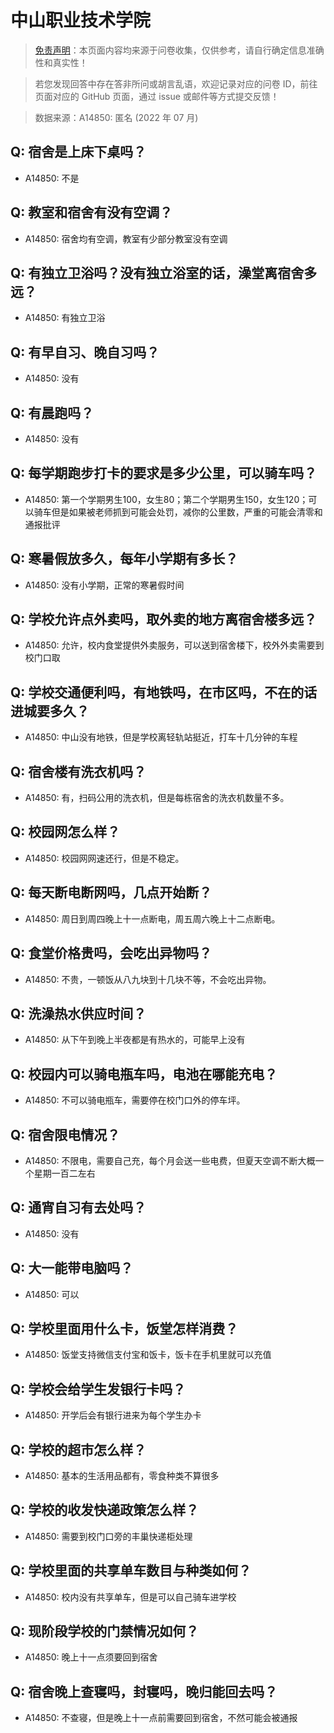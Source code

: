 # 中山职业技术学院

> [免责声明](https://colleges.chat/#_3)：本页面内容均来源于问卷收集，仅供参考，请自行确定信息准确性和真实性！

> 若您发现回答中存在答非所问或胡言乱语，欢迎记录对应的问卷 ID，前往页面对应的 GitHub 页面，通过 issue 或邮件等方式提交反馈！

> 数据来源：A14850: 匿名 (2022 年 07 月)

## Q: 宿舍是上床下桌吗？

- A14850: 不是

## Q: 教室和宿舍有没有空调？

- A14850: 宿舍均有空调，教室有少部分教室没有空调

## Q: 有独立卫浴吗？没有独立浴室的话，澡堂离宿舍多远？

- A14850: 有独立卫浴

## Q: 有早自习、晚自习吗？

- A14850: 没有

## Q: 有晨跑吗？

- A14850: 没有

## Q: 每学期跑步打卡的要求是多少公里，可以骑车吗？

- A14850: 第一个学期男生100，女生80；第二个学期男生150，女生120；可以骑车但是如果被老师抓到可能会处罚，减你的公里数，严重的可能会清零和通报批评

## Q: 寒暑假放多久，每年小学期有多长？

- A14850: 没有小学期，正常的寒暑假时间

## Q: 学校允许点外卖吗，取外卖的地方离宿舍楼多远？

- A14850: 允许，校内食堂提供外卖服务，可以送到宿舍楼下，校外外卖需要到校门口取

## Q: 学校交通便利吗，有地铁吗，在市区吗，不在的话进城要多久？

- A14850: 中山没有地铁，但是学校离轻轨站挺近，打车十几分钟的车程

## Q: 宿舍楼有洗衣机吗？

- A14850: 有，扫码公用的洗衣机，但是每栋宿舍的洗衣机数量不多。

## Q: 校园网怎么样？

- A14850: 校园网网速还行，但是不稳定。

## Q: 每天断电断网吗，几点开始断？

- A14850: 周日到周四晚上十一点断电，周五周六晚上十二点断电。

## Q: 食堂价格贵吗，会吃出异物吗？

- A14850: 不贵，一顿饭从八九块到十几块不等，不会吃出异物。

## Q: 洗澡热水供应时间？

- A14850: 从下午到晚上半夜都是有热水的，可能早上没有

## Q: 校园内可以骑电瓶车吗，电池在哪能充电？

- A14850: 不可以骑电瓶车，需要停在校门口外的停车坪。

## Q: 宿舍限电情况？

- A14850: 不限电，需要自己充，每个月会送一些电费，但夏天空调不断大概一个星期一百二左右

## Q: 通宵自习有去处吗？

- A14850: 没有

## Q: 大一能带电脑吗？

- A14850: 可以

## Q: 学校里面用什么卡，饭堂怎样消费？

- A14850: 饭堂支持微信支付宝和饭卡，饭卡在手机里就可以充值

## Q: 学校会给学生发银行卡吗？

- A14850: 开学后会有银行进来为每个学生办卡

## Q: 学校的超市怎么样？

- A14850: 基本的生活用品都有，零食种类不算很多

## Q: 学校的收发快递政策怎么样？

- A14850: 需要到校门口旁的丰巢快递柜处理

## Q: 学校里面的共享单车数目与种类如何？

- A14850: 校内没有共享单车，但是可以自己骑车进学校

## Q: 现阶段学校的门禁情况如何？

- A14850: 晚上十一点须要回到宿舍

## Q: 宿舍晚上查寝吗，封寝吗，晚归能回去吗？

- A14850: 不查寝，但是晚上十一点前需要回到宿舍，不然可能会被通报

